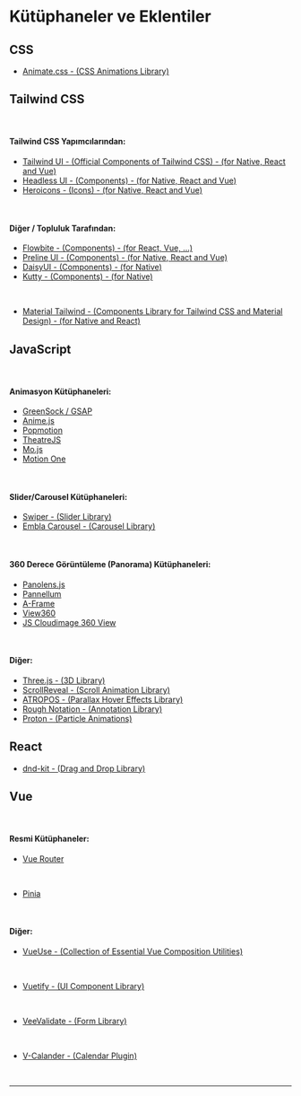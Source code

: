 # Kütüphaneler ve Eklentiler

## CSS

- [Animate.css - (CSS Animations Library)](https://animate.style/)

## Tailwind CSS

<br>

#### Tailwind CSS Yapımcılarından:

- [Tailwind UI - (Official Components of Tailwind CSS) - (for Native, React and Vue)](https://tailwindui.com/)
- [Headless UI - (Components) - (for Native, React and Vue)](https://headlessui.com/)
- [Heroicons - (Icons) - (for Native, React and Vue)](https://heroicons.com/)

<br>

#### Diğer / Topluluk Tarafından:

- [Flowbite - (Components) - (for React, Vue, ...)](https://flowbite.com/)
- [Preline UI - (Components) - (for Native, React and Vue)](https://preline.co/index.html)
- [DaisyUI - (Components) - (for Native)](https://daisyui.com/)
- [Kutty - (Components) - (for Native)](https://kutty.netlify.app/docs/)

<br>

- [Material Tailwind - (Components Library for Tailwind CSS and Material Design) - (for Native and React)](https://www.material-tailwind.com/)

## JavaScript

<br>

#### Animasyon Kütüphaneleri:

- [GreenSock / GSAP](https://greensock.com/)
- [Anime.js](https://animejs.com/)
- [Popmotion](https://popmotion.io/)
- [TheatreJS](https://theatrejs.com/)
- [Mo.js](https://mojs.github.io/)
- [Motion One](https://motion.dev/)

<br>

#### Slider/Carousel Kütüphaneleri:

- [Swiper - (Slider Library)](https://swiperjs.com/)
- [Embla Carousel - (Carousel Library)](https://www.embla-carousel.com/)

<br>

#### 360 Derece Görüntüleme (Panorama) Kütüphaneleri:

- [Panolens.js](https://pchen66.github.io/Panolens/)
- [Pannellum](https://pannellum.org/)
- [A-Frame](https://aframe.io/)
- [View360](https://naver.github.io/egjs-view360/)
- [JS Cloudimage 360 View](https://scaleflex.github.io/js-cloudimage-360-view/)

<br>

#### Diğer:

- [Three.js - (3D Library)](https://threejs.org/)
- [ScrollReveal - (Scroll Animation Library)](https://scrollrevealjs.org/)
- [ATROPOS - (Parallax Hover Effects Library)](https://atroposjs.com/)
- [Rough Notation - (Annotation Library)](https://roughnotation.com/)
- [Proton - (Particle Animations)](https://drawcall.github.io/Proton/)

## React

- [dnd-kit - (Drag and Drop Library)](https://dndkit.com/)

## Vue

<br>

#### Resmi Kütüphaneler:

- [Vue Router](https://router.vuejs.org/)

<br>

- [Pinia](https://pinia.vuejs.org/)

<br>

#### Diğer:

- [VueUse - (Collection of Essential Vue Composition Utilities)](https://vueuse.org/)

<br>

- [Vuetify - (UI Component Library)](https://vuetifyjs.com/en/)

<br>

- [VeeValidate - (Form Library)](https://vee-validate.logaretm.com/v4/)

<br>

- [V-Calander - (Calendar Plugin)](https://vcalendar.io/)

<br>

---

